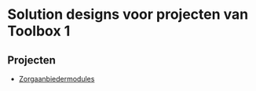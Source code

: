 # Solution designs voor projecten van Toolbox 1

## Projecten
- [Zorgaanbiedermodules](./zorgaanbiedermodules/README.md)
